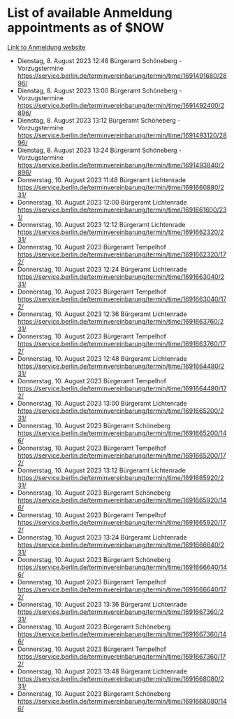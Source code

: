 # List of available Anmeldung appointments as of $NOW
[Link to Anmeldung website](https://service.berlin.de/terminvereinbarung/termin/tag.php?termin=1&anliegen[]=120686&dienstleisterlist=122210,122217,327316,122219,327312,122227,327314,122231,327346,122243,327348,122254,122252,329742,122260,329745,122262,329748,122271,327278,122273,327274,122277,327276,330436,122280,327294,122282,327290,122284,327292,122291,327270,122285,327266,122286,327264,122296,327268,150230,329760,122297,327286,122294,327284,122312,329763,122314,329775,122304,327330,122311,327334,122309,327332,317869,122281,327352,122279,329772,122283,122276,327324,122274,327326,122267,329766,122246,327318,122251,327320,122257,327322,122208,327298,122226,327300&herkunft=http%3A%2F%2Fservice.berlin.de%2Fdienstleistung%2F120686%2F)
- Dienstag, 8. August 2023 12:48 Bürgeramt Schöneberg - Vorzugstermine https://service.berlin.de/terminvereinbarung/termin/time/1691491680/2896/
- Dienstag, 8. August 2023 13:00 Bürgeramt Schöneberg - Vorzugstermine https://service.berlin.de/terminvereinbarung/termin/time/1691492400/2896/
- Dienstag, 8. August 2023 13:12 Bürgeramt Schöneberg - Vorzugstermine https://service.berlin.de/terminvereinbarung/termin/time/1691493120/2896/
- Dienstag, 8. August 2023 13:24 Bürgeramt Schöneberg - Vorzugstermine https://service.berlin.de/terminvereinbarung/termin/time/1691493840/2896/
- Donnerstag, 10. August 2023 11:48 Bürgeramt Lichtenrade https://service.berlin.de/terminvereinbarung/termin/time/1691660880/231/
- Donnerstag, 10. August 2023 12:00 Bürgeramt Lichtenrade https://service.berlin.de/terminvereinbarung/termin/time/1691661600/231/
- Donnerstag, 10. August 2023 12:12 Bürgeramt Lichtenrade https://service.berlin.de/terminvereinbarung/termin/time/1691662320/231/
- Donnerstag, 10. August 2023  Bürgeramt Tempelhof https://service.berlin.de/terminvereinbarung/termin/time/1691662320/172/
- Donnerstag, 10. August 2023 12:24 Bürgeramt Lichtenrade https://service.berlin.de/terminvereinbarung/termin/time/1691663040/231/
- Donnerstag, 10. August 2023  Bürgeramt Tempelhof https://service.berlin.de/terminvereinbarung/termin/time/1691663040/172/
- Donnerstag, 10. August 2023 12:36 Bürgeramt Lichtenrade https://service.berlin.de/terminvereinbarung/termin/time/1691663760/231/
- Donnerstag, 10. August 2023  Bürgeramt Tempelhof https://service.berlin.de/terminvereinbarung/termin/time/1691663760/172/
- Donnerstag, 10. August 2023 12:48 Bürgeramt Lichtenrade https://service.berlin.de/terminvereinbarung/termin/time/1691664480/231/
- Donnerstag, 10. August 2023  Bürgeramt Tempelhof https://service.berlin.de/terminvereinbarung/termin/time/1691664480/172/
- Donnerstag, 10. August 2023 13:00 Bürgeramt Lichtenrade https://service.berlin.de/terminvereinbarung/termin/time/1691665200/231/
- Donnerstag, 10. August 2023  Bürgeramt Schöneberg https://service.berlin.de/terminvereinbarung/termin/time/1691665200/146/
- Donnerstag, 10. August 2023  Bürgeramt Tempelhof https://service.berlin.de/terminvereinbarung/termin/time/1691665200/172/
- Donnerstag, 10. August 2023 13:12 Bürgeramt Lichtenrade https://service.berlin.de/terminvereinbarung/termin/time/1691665920/231/
- Donnerstag, 10. August 2023  Bürgeramt Schöneberg https://service.berlin.de/terminvereinbarung/termin/time/1691665920/146/
- Donnerstag, 10. August 2023  Bürgeramt Tempelhof https://service.berlin.de/terminvereinbarung/termin/time/1691665920/172/
- Donnerstag, 10. August 2023 13:24 Bürgeramt Lichtenrade https://service.berlin.de/terminvereinbarung/termin/time/1691666640/231/
- Donnerstag, 10. August 2023  Bürgeramt Schöneberg https://service.berlin.de/terminvereinbarung/termin/time/1691666640/146/
- Donnerstag, 10. August 2023  Bürgeramt Tempelhof https://service.berlin.de/terminvereinbarung/termin/time/1691666640/172/
- Donnerstag, 10. August 2023 13:36 Bürgeramt Lichtenrade https://service.berlin.de/terminvereinbarung/termin/time/1691667360/231/
- Donnerstag, 10. August 2023  Bürgeramt Schöneberg https://service.berlin.de/terminvereinbarung/termin/time/1691667360/146/
- Donnerstag, 10. August 2023  Bürgeramt Tempelhof https://service.berlin.de/terminvereinbarung/termin/time/1691667360/172/
- Donnerstag, 10. August 2023 13:48 Bürgeramt Lichtenrade https://service.berlin.de/terminvereinbarung/termin/time/1691668080/231/
- Donnerstag, 10. August 2023  Bürgeramt Schöneberg https://service.berlin.de/terminvereinbarung/termin/time/1691668080/146/
